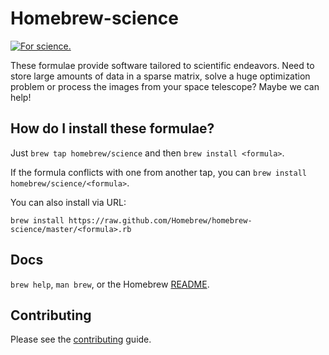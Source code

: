 Homebrew-science
================

[![For science.](http://i.imgur.com/Bswp1.png) ](http://xkcd.com/585)

These formulae provide software tailored to scientific endeavors. Need to store
large amounts of data in a sparse matrix, solve a huge optimization problem or
process the images from your space telescope? Maybe we can help!

How do I install these formulae?
--------------------------------
Just `brew tap homebrew/science` and then `brew install <formula>`.

If the formula conflicts with one from another tap, you can `brew install homebrew/science/<formula>`.

You can also install via URL:


    brew install https://raw.github.com/Homebrew/homebrew-science/master/<formula>.rb


Docs
----
`brew help`, `man brew`, or the Homebrew [README](https://github.com/Homebrew/homebrew/tree/master/share/doc/homebrew#readme).


Contributing
------------

Please see the [contributing] guide.


[contributing]: https://github.com/Homebrew/homebrew-science/blob/master/CONTRIBUTING.md
